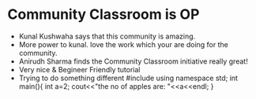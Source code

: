 # Community Classroom is OP

- Kunal Kushwaha says that this community is amazing.
- More power to kunal. love the work which your are doing for the community.
- Anirudh Sharma finds the Community Classroom initiative really great!
- Very nice & Begineer Friendly tutorial
- Trying to do something different
#include<iostream>
using namespace std;
int main(){
int a=2;
cout<<"the no of apples are:  "<<a<<endl;
}
